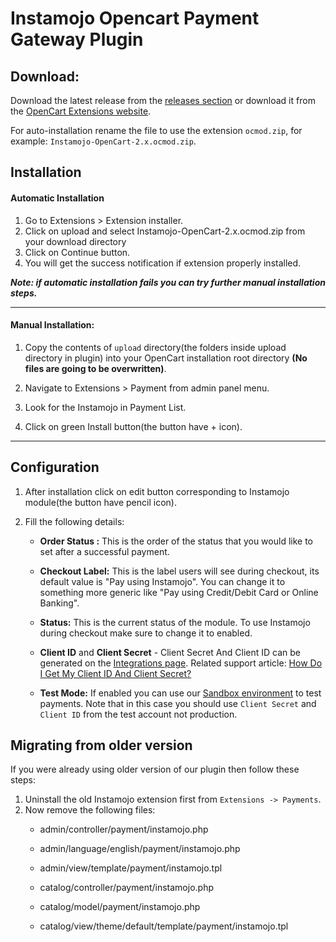 # Instamojo Opencart Payment Gateway Plugin


## Download:

Download the latest release from the [releases section](https://github.com/Instamojo/Instamojo-OpenCart-2.0/releases) or download it from the [OpenCart Extensions website](http://www.opencart.com/index.php?route=extension/extension/info&extension_id=21984).

For auto-installation rename the file to use the extension `ocmod.zip`, for example: `Instamojo-OpenCart-2.x.ocmod.zip`.

## Installation

#### Automatic Installation
1. Go to Extensions > Extension installer.
2. Click on upload and select Instamojo-OpenCart-2.x.ocmod.zip from your download directory
3. Click on Continue button. 
4. You will get the success notification if extension properly installed.

***Note: if automatic installation fails you can try further manual installation steps.***

***
#### Manual Installation:

1.  Copy the contents of `upload` directory(the folders inside upload directory in plugin) into your OpenCart installation root directory **(No files are going to be overwritten)**.

2. Navigate to Extensions > Payment from admin panel menu.
3. Look for the Instamojo in Payment List.
4. Click on green Install button(the button have + icon).
***

## Configuration

1. After installation click on edit button corresponding to Instamojo module(the button have pencil icon).
2. Fill the following details:

    - **Order Status :** This is the order of the status that you would like to set after a successful payment.

    -  **Checkout Label:** This is the label users will see during checkout, its default value is "Pay using Instamojo". You can change it to something more generic like "Pay using Credit/Debit Card or Online Banking".
      
    -  **Status:** This is the current status of the module. To use Instamojo during checkout make sure to change it to enabled.
     
    - **Client ID** and **Client Secret** - Client Secret And Client ID can be generated on the [Integrations page](https://www.instamojo.com/integrations/). Related support article: [How Do I Get My Client ID And Client Secret?](https://support.instamojo.com/hc/en-us/articles/212214265-How-do-I-get-my-Client-ID-and-Client-Secret-)
    
    - **Test Mode:** If enabled you can use our [Sandbox environment](https://test.instamojo.com) to test payments. Note that in this case you should use `Client Secret` and `Client ID` from the test account not production.

## Migrating from older version

If you were already using older version of our plugin then follow these steps:

1. Uninstall the old Instamojo extension first from `Extensions -> Payments`.
2. Now remove the following files:
   - admin/controller/payment/instamojo.php
   - admin/language/english/payment/instamojo.php
   - admin/view/template/payment/instamojo.tpl

   - catalog/controller/payment/instamojo.php
   - catalog/model/payment/instamojo.php
   - catalog/view/theme/default/template/payment/instamojo.tpl
